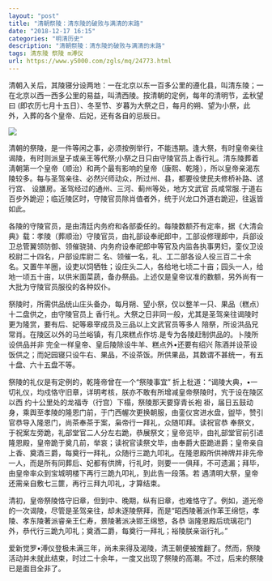 ```yaml
---
layout: "post"
title: "清朝祭陵：清东陵的破败与满清的末路"
date: "2018-12-17 16:15"
categories: "明清历史"
description: "清朝祭陵：清东陵的破败与满清的末路"
tags: 清东陵 祭陵 m溥仪
url: https://www.y5000.com/zgls/mq/24773.html
---
```






清朝入关后，其陵寝分设两地：一在北京以东一百多公里的遵化县，叫清东陵；一在北京以西一西多公里的易益，叫清西陵。按清朝的定例，每年的清明节，孟秋望曰
(即农历七月十五日）、冬至节、岁暮为大祭之日，每月的朔、望为小祭，此外，入葬的各个皇帝、后妃，还有各自的忌辰日。

![](https://img.y5000.com/uploads/allimg/170808/12-1FPQ41359202.jpg)

清朝的祭陵，是一件等闲之事，必须按例举行，不能违期。逢大祭，有时皇帝亲往谒陵，有时则派皇子或亲王等代祭;小祭之日只由守陵官员上香行礼。清东陵葬着淸朝第一个皇帝（顺治）和两个最有影响的皇帝（康熙、乾隆），所以皇帝亲渴东陵较多。每与圣驾亲往、必然兴师动众，所过州、县，都要役使民夫修桥补路、逑行宫、
设膳房。圣驾经过的通州、三河、蓟州等处，地方文武官 员咸常服.于道右百步外跪迎；临近陵区时，守陵官员除肖值者外，统于兴龙口外道右跪迎，往返皆如此。

各陵的守陵官员，是由清廷内务府和各部委任的。每陵数额芥有定率，据《大清会典》载：孝陵（葬顺治）守陵官员，由礼部设奉祀郎中，工部设修理郎中，兵部设卫总管翼领防御、领催骁骑、内务府设奉祀郎中等官及内监各执事男妇，銮仪卫设校尉二十四名，户部设库尉二
名、领催一名，礼、工二部各设人役三百二十余名。又置牛羊圈，设吏以饲牺牲；设庄头二人，各给地七顷二十亩；园头一人，给地一顷五十亩，以供米面菜蔬，备办祭品。上述仅是皇帝议准的数额，另外尚有一大批为守陵官员服役的各种奴仆。

祭陵时，所需供品统山庄头备办，每月朔、望小祭，仅以整羊一只、果品（糕点）十二盘供之，由守陵官员上
香行礼。大祭之日非同一般，尤其是圣驾亲往谒陵时更为隆赏，要有后、妃等皋宰成员及三品以上文武官员等多人
陪祭，所设洪品兄常肖。在陵区以外的马兰峪镇，有几來糕点作坊.是专为各陵赶制供品的。卜陵所设供品并非 完全一样皇帝、皇后陵除设牛羊、糕点外•还要有绍兴
陈酒并设茶设饭供之；而妃园寝只设牛右、果品，不设茶饭。所供果品，其数谓不甚统一，有五十盘、六十五盘不等。

祭陵的礼仪是有定例的，乾隆帝曾在一个“祭陵事宜” 折上枇道：“谒陵大典，•一切礼仪，均戍恪守旧章，详明考核，朕亦不敢有所增减皇帝祭陵时，宄于设在陵区以西
约十公里处的龙福寺（行宫）下榻，祭陵那天要穿青长袍
褂，届日五鼓动身，乘舆至孝陵的隆恩门前，于门西幄次更换朝服，由銮仪宮进水盘，盥毕，赞引官恭导入隆恩门，尚茶奉茶于案，枭帝行一拜礼，众随叩拜。读祝官恭
奉祭文，于祝案左旁跪，礼部堂官二人分左右跪，恭展祭文；皇帝览毕，由礼部堂官前引进隆恩殿，皇帝跪于奠几前，举哀；读祝官读祭文毕，由奉爵大臣跪进爵；皇帝亲自上香、奠酒三爵，每奠行一拜礼，众随行三跪九叩礼。在隆恩殿所供神牌并非先帝一人，而是所有同葬后、妃都有供牌，行礼时，则要一一俱拜，不可遗漏；拜毕，由皇帝率众到宝城明楼下再行三跪九叩礼，到此告一段落。若
遇清明大祭，皇帝还需亲自敷七三篚，再行三拜九叩礼，才算结束。

清初，皇帝祭陵恪守旧章，但到中、晚期，纵有旧章，也难恪守了。例如，道光帝的一次谒陵，尽管是圣驾亲往，却未逐陵祭拜，而是“昭西陵著派作苯王绵恺，孝陵、孝东陵著派睿亲王仁寿，景陵著派决邯王绵慜，各恭
诣隆恩殿后琉璃花门外，恭代行三跪九叩礼；奠酒二爵，每奠行一拜礼；裕陵朕亲诣行礼。”

爱新觉罗•溥仪登极未满三年，尚未来得及渴陵，清王朝便被推翻了。然而，祭陵活动并未就此结束，时过二十余年，一度又出现了祭陵的高潮。不过，后来的祭陵已是面目全非了。
